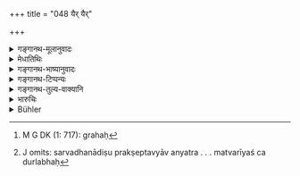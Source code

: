 +++
title = "048 यैर् यैर्"

+++

<details><summary>गङ्गानथ-मूलानुवादः</summary>

Having determined the means by which the debtor may be able to get his money, he shall, by those same means, make the debtor pay up.—(48)
</details>

<details><summary>मेधातिथिः</summary>

नेहाप्राप्तार्थाद् उत्तमर्णाद् राज्ञे भागं वक्ष्यत्य् अधर्मणाद् दण्डम् । तत्र स्वभागतृष्णया राजान उपायान्तरेण धनमार्गणं धनिकानां कारयेयुर् अतस् तन्निवृत्त्यर्थम् इदम् उच्यते । **यैर् यैर्** वक्ष्यमाणैर् **उपायैः** स्वधनं पूर्वप्रयुक्तम् **उत्तमर्णो** लभेत **तैस् तैर्** **अधमर्णं दापयेत्** । **संगृह्य** स्थिरीकृत्य । अनेनैवोपायेनैतस्माद् एतल् लभ्यत इत्य् एतन् निश्चित्येत्य् अर्थः । अथ वानुकूलम् उपसान्त्वनं **संग्रहः**[^१८७] । उत्तमर्ण एव **उत्तमर्णिकः** । उत्तमं च तद् ऋणं चोत्तमर्णम् । तद् अस्यास्तीत्य् **उत्तमर्णिकः** । "अत इनिठनौ" (पाण् ५.२.११५) इति रूपम् । एवम् इतराव् अपि । सर्वधनादिषु प्रक्षेप्तव्याव् अन्यत्र वीरपुरुषको ग्राम इतिवद् बहुव्रीहिणैव सामानाधिकरण्यस्य मत्वर्थे चोक्तार्थाविशेषेण समासः । मत्वरीयश् च दुर्लभः[^१८८] । वृद्धिलाभार्थं प्रयोगविषयं धनम् ऋणम् । द्वौ च तस्य संबन्धिनौ प्रयोक्ता ग्रहीता च । प्रयोजकस्य च तद् उत्तमं भवति । स्वतन्त्रो धनदाने प्रत्यादाने च । इतरस्य सोपचयदानाद् बह्वायामत्वाच् चाधमत्वम् । व्युत्पत्तिमात्रं त्व् एतत् । रूढ्यैव त्व् एतौ प्रयोक्तृग्रहीत्रोर् वाचकौ । के पुनस् तत्रोपाया इत्येतत्प्रदर्शनार्थ उत्तरश्लोकः ॥ ८.४८ ॥


[^१८८]:
     J omits: sarvadhanādiṣu prakṣeptavyāv anyatra . . . matvarīyaś ca durlabhaḥ


[^१८७]:
     M G DK (1: 717): grahaḥ
</details>

<details><summary>गङ्गानथ-भाष्यानुवादः</summary>

It is going to be laid down later on that when the debtor is forced to repay the creditor’s dues, a certain percentage has to be paid to the King by the debtor, by way of penalty; so that it might be possible for the King to fall into the temptation of decreeing, without having recourse to other possible means, the creditor’s suit and thereby adding to his own income; in order to guard against thiis \[this/thus?\], we have the present text.

The King shall make the debtor pay up, by those means,—going to be described—by which the creditor may receive his money;—‘*saṅgṛhya*’ ‘*having determined*,’ *i.e*., having ascertained that ‘by such and such moans alone would the creditor receive his due.’ Or the root ‘*graha*’ in ‘*saṅgṛhya*’ may be taken as denoting *persuasion*.

The term ‘*uttamarṇika*’ is the same as ‘*uttamarṇa*,’ ‘creditor’;
*i.e*., he who has the ‘debt,’ ‘*ṛṇa*,’ to his ‘*good*,’ ‘credit,’
‘*uttama*’; the word being formed with the affix ‘*ṭhan*,’ according to Pānini 5.2.115; similarly with the other term also (‘*adhamarṇikah*’). Money advanced for the earning of interest is called ‘*ṛṇa*,’ ‘debt’; and there are two parties to it, the giver and the receiver; for the giver the debt is *to the good*, ‘*uttama*,’ as in the matter of giving it and receiving it he is an independent agent; for the receiver on the other hand, it is *to the bad*, ‘*adhama*,’ because it is a source of trouble to him or account of his having to pay interest on it.

These explanations however are offered only by way of explaining the literal signification of the terms; in reality, they have their denotation as referring to the *giver* and *receiver*—fixed purely by conventional usage.

The next verse explains what are the ‘means’ referred to in this verse.—(48)
</details>

<details><summary>गङ्गानथ-टिप्पन्यः</summary>

This verse is quoted in *Vivādaratnākara* (p. 67), which explains ‘*Saṅgṛhya*’ as ‘*vaśīkṛtya*, ‘compelling’;—and in *Kṛtyakalpataru* (78b).
</details>

<details><summary>गङ्गानथ-तुल्य-वाक्यानि</summary>

*Bṛhaspati* (Smṛticandrikā-Vyavahāra, p. 382).—‘The debtor who has
admitted the loan should be made to pay by such methods as are conciliatory and so forth; also by such means as force, confinement in the house and the rest.’
</details>

<details><summary>भारुचिः</summary>

प्रतिपन्नार्थम् अधमर्णं सान्त्वनादिभिर् उपायैर् उत्तमर्णचोदितो दापयेत् । नास्य तन्त्रोत्सादनं कुर्याद् इत्य् एवम् अर्थम् उपायनिर्देशः । धर्मः प्रथमः । एवं चोभयोर् अप्य् अविरोधाद् राज्ञानुग्रहो ऽनुष्ठितो भवति । ते च सामान्यत उक्ताः दापनोपाया विशेषतो निर्दिश्यन्ते ॥ ८.४८ ॥
</details>

<details><summary>Bühler</summary>

048	By whatever means a creditor may be able to obtain possession of his property, even by those means may he force the debtor and make him pay.
</details>
